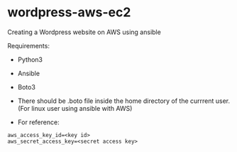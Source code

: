 # wordpress-aws-ec2
Creating a Wordpress website on AWS using ansible

Requirements:
- Python3
- Ansible
- Boto3

- There should be .boto file inside the home directory of the currrent user. (For linux user using ansible with AWS)
- For reference:
```
aws_access_key_id=<key id>
aws_secret_access_key=<secret access key>
```
